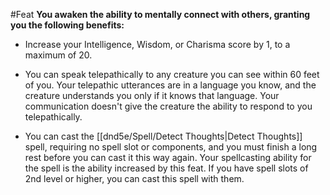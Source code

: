 #Feat
**You awaken the ability to mentally connect with others, granting you the following benefits:**

* Increase your Intelligence, Wisdom, or Charisma score by 1, to a maximum of 20.

* You can speak telepathically to any creature you can see within 60 feet of you. Your telepathic utterances are in a language you know, and the creature understands you only if it knows that language. Your communication doesn't give the creature the ability to respond to you telepathically.

* You can cast the [[dnd5e/Spell/Detect Thoughts\|Detect Thoughts]] spell, requiring no spell slot or components, and you must finish a long rest before you can cast it this way again. Your spellcasting ability for the spell is the ability increased by this feat. If you have spell slots of 2nd level or higher, you can cast this spell with them.